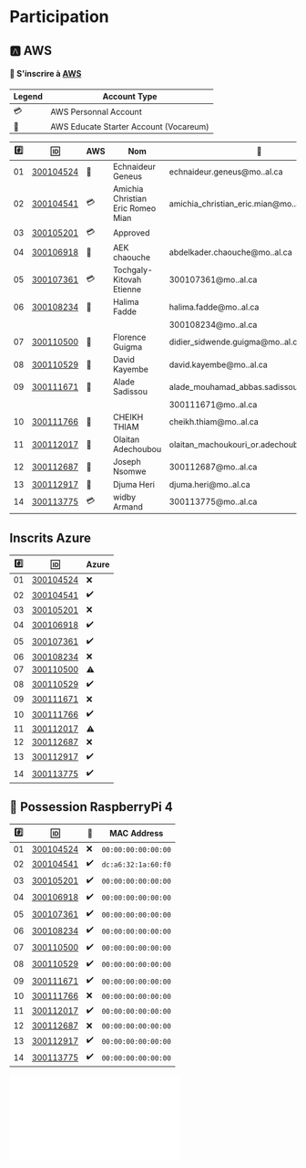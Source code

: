 # Participation


## :a: AWS 

#### :pushpin: S'inscrire à [AWS](https://github.com/CollegeBoreal/Tutoriels/tree/master/5.AWS)

| Legend        | Account Type                           |
|---------------|----------------------------------------|
| :credit_card: | AWS Personnal Account                  |
| :beginner:    | AWS Educate Starter Account (Vocareum) |


|:hash:| :id:                   | AWS           | Nom                               | :email:        | Status           |
|------|------------------------|---------------|-----------------------------------|----------------|------------------|
| 01   | [300104524](300104524) | :beginner:    | Echnaideur Geneus                 | echnaideur.geneus@mo..al.ca                 | Approved         |
| 02   | [300104541](300104541) | :credit_card: | Amichia Christian Eric Romeo Mian | amichia_christian_eric.mian@mo..al.ca       | Approved         |
| 03   | [300105201](300105201) | :credit_card:           |     Approved                              |                                                |                  |
| 04   | [300106918](300106918) | :beginner:    | AEK chaouche                      | abdelkader.chaouche@mo..al.ca               | Approved         |
| 05   | [300107361](300107361) | :credit_card: | Tochgaly-Kitovah Etienne          | 300107361@mo..al.ca                         | Approved         |
| 06   | [300108234](300108234) | :beginner:    | Halima Fadde                      | halima.fadde@mo..al.ca                      | Approved         |
|      |                        |               |                                   | 300108234@mo..al.ca                         | Approved         |
| 07   | [300110500](300110500) | :beginner:    | Florence Guigma                   | didier_sidwende.guigma@mo..al.ca           | Approved         |        
| 08   | [300110529](300110529) | :beginner:    | David Kayembe                     | david.kayembe@mo..al.ca                     | Approved         |
| 09   | [300111671](300111671) | :beginner:    | Alade Sadissou                    | alade_mouhamad_abbas.sadissou@mo..al.ca     | Approved         |
|      |                        |               |                                   | 300111671@mo..al.ca                         | Approved         |
| 10   | [300111766](300111766) | :beginner:    | CHEIKH THIAM                      | cheikh.thiam@mo..al.ca                     | Approved         |
| 11   | [300112017](300112017) | :beginner:    | Olaitan Adechoubou                | olaitan_machoukouri_or.adechoubou@mo..al.ca | Approved         |      
| 12   | [300112687](300112687) | :beginner:    | Joseph Nsomwe                     | 300112687@mo..al.ca                         | Approved         |
| 13   | [300112917](300112917) | :beginner:    | Djuma Heri                        | djuma.heri@mo..al.ca                        | Approved         |
| 14   | [300113775](300113775) | :credit_card: | widby Armand                      | 300113775@mo..al.ca                         | Approved         |

## Inscrits Azure 

|:hash:| :id:                   | Azure              |
|------|------------------------|--------------------|
| 01   | [300104524](300104524) | :x:                |
| 02   | [300104541](300104541) | :heavy_check_mark: |
| 03   | [300105201](300105201) | :x:                |
| 04   | [300106918](300106918) | :heavy_check_mark: |
| 05   | [300107361](300107361) | :heavy_check_mark: |
| 06   | [300108234](300108234) | :x:                |
| 07   | [300110500](300110500) | :warning:          |
| 08   | [300110529](300110529) | :heavy_check_mark: |
| 09   | [300111671](300111671) | :x:                |
| 10   | [300111766](300111766) | :heavy_check_mark: |
| 11   | [300112017](300112017) | :warning:          |
| 12   | [300112687](300112687) | :x:                |
| 13   | [300112917](300112917) | :heavy_check_mark: |
| 14   | [300113775](300113775) | :heavy_check_mark: |

## :strawberry: Possession RaspberryPi 4

|:hash:| :id:                   | :strawberry:       | MAC Address         |
|------|------------------------|--------------------|---------------------|
| 01   | [300104524](300104524) | :x:                | `00:00:00:00:00:00` |
| 02   | [300104541](300104541) | :heavy_check_mark: | `dc:a6:32:1a:60:f0` |
| 03   | [300105201](300105201) | :heavy_check_mark: | `00:00:00:00:00:00` |
| 04   | [300106918](300106918) | :heavy_check_mark: | `00:00:00:00:00:00` |
| 05   | [300107361](300107361) | :heavy_check_mark: | `00:00:00:00:00:00` |
| 06   | [300108234](300108234) | :heavy_check_mark: | `00:00:00:00:00:00` |
| 07   | [300110500](300110500) | :heavy_check_mark: | `00:00:00:00:00:00` |
| 08   | [300110529](300110529) | :heavy_check_mark: | `00:00:00:00:00:00` |
| 09   | [300111671](300111671) | :heavy_check_mark: | `00:00:00:00:00:00` |
| 10   | [300111766](300111766) | :x:                | `00:00:00:00:00:00` |
| 11   | [300112017](300112017) | :heavy_check_mark: | `00:00:00:00:00:00` |
| 12   | [300112687](300112687) | :x:                | `00:00:00:00:00:00` |
| 13   | [300112917](300112917) | :heavy_check_mark: | `00:00:00:00:00:00` |
| 14   | [300113775](300113775) | :heavy_check_mark: | `00:00:00:00:00:00` |

![image](19111413_20_59.pdf)
